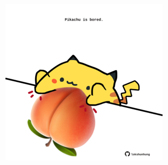 <!-- built at 28/10/2024, 24:01:39 UTC -->
<p align="center">
  <img width="500" height="500" src="./ReadmeImage.svg">
</p>

